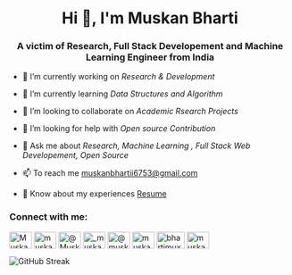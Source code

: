 <h1 align="center">Hi 👋, I'm Muskan Bharti</h1>
<h3 align="center">A victim of Research, Full Stack Developement and Machine Learning Engineer from India</h3>


- 🔭 I’m currently working on *Research & Development*

- 🌱 I’m currently learning *Data Structures and Algorithm*

- 👯 I’m looking to collaborate on *Academic Rsearch Projects*

- 🤔 I’m looking for help with *Open source Contribution* 

<!-- <--- 📝 I regularly write articles on [lovebyte8](https://lovebyte8.blogspot.com)--> 

- 💬 Ask me about *Research, Machine Learning , Full Stack Web Developement, Open Source*

- 📫 To reach me muskanbhartii6753@gmail.com

- 📄 Know about my experiences <a href="https://drive.google.com/file/d/1VlNIsdxC7uhSwKU39eAmBoQa_P6yevBg/view?usp=drive_link" target="_blank">Resume</a>



<h3 align="left">Connect with me:</h3>     
<p align="left">
 
<a href="https://linkedin.com/in/muskanbharti02" target="blank"><img align="center" src="https://upload.wikimedia.org/wikipedia/commons/thumb/c/ca/LinkedIn_logo_initials.png/640px-LinkedIn_logo_initials.png" alt="Muskan Bharti" height="30" width="40" /></a>       <a href="https://codepen.io/muskan_02" target="blank"><img align="center" src="https://w7.pngwing.com/pngs/166/1007/png-transparent-codepen-computer-icons-kaya-scodelario-miscellaneous-celebrities-emblem-thumbnail.png" alt="muskan_02" height="30" width="40" /></a>       <a href="https://twitter.com/Muskan0227" target="blank"><img align="center" src="https://assets.stickpng.com/images/580b57fcd9996e24bc43c53e.png" alt="@Muskan0227" height="30" width="40" /></a>       <a href="https://instagram.com/_muskan_bharti_02" target="blank"><img align="center" src="https://w7.pngwing.com/pngs/722/1011/png-transparent-logo-icon-instagram-logo-instagram-logo-purple-violet-text.png" alt="_muskan_bharti_02" height="30" width="40" /></a>       <a href="https://medium.com/@muskanbhartii6753" target="blank"><img align="center" src="https://seeklogo.com/images/M/medium-2020-new-logo-4DD1CA1BFF-seeklogo.com.png" alt="@muskanbhartii6753" height="30" width="40" /></a>          <a href="https://www.hackerrank.com/muskanbhartii671" target="blank"><img align="center" src="https://cdn4.iconfinder.com/data/icons/logos-and-brands/512/160_Hackerrank_logo_logos-512.png" alt="muskanbhartii671" height="30" width="40" /></a>       <a href="https://auth.geeksforgeeks.org/user/bhartimuxkrk" target="blank"><img align="center" src="https://media.geeksforgeeks.org/wp-content/uploads/20211005162802/longdesc2.png" alt="bhartimuxkrk" height="30" width="50" /></a>  <a href="[https://linkedin.com/in/muskanbharti02](https://leetcode.com/muskan_0227/)" target="blank"><img align="center" src="(https://www.google.com/url?sa=i&url=https%3A%2F%2Fm.facebook.com%2FLeetCode%2F&psig=AOvVaw1kONnhZAgXsulI4nGi5M3_&ust=1711022260221000&source=images&cd=vfe&opi=89978449&ved=0CBIQjRxqFwoTCMDzlOHkgoUDFQAAAAAdAAAAABAY)" alt="muskan_0227" height="30" width="40" /></a>
 
</p>

<!--
**muskan-0211/muskan-0211** is a ✨ _special_ ✨ repository because its `README.md` (this file) appears on your GitHub profile.

Here are some ideas to get you started:

- 🔭 I’m currently working on ...
- 🌱 I’m currently learning ...
- 👯 I’m looking to collaborate on ...
- 🤔 I’m looking for help with ...
- 💬 Ask me about ...
- 📫 How to reach me: ...
- 😄 Pronouns: ...
- ⚡ Fun fact: ...
-->

![GitHub Streak](http://github-readme-streak-stats.herokuapp.com?user=muskan-0211)
